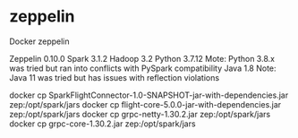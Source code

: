 # zeppelin

Docker zeppelin

Zeppelin 0.10.0
Spark 3.1.2
Hadoop 3.2
Python 3.7.12  Mote: Python 3.8.x was tried but ran into conflicts with PySpark compatibility
Java 1.8  Note: Java 11 was tried but has issues with reflection violations

docker cp SparkFlightConnector-1.0-SNAPSHOT-jar-with-dependencies.jar zep:/opt/spark/jars
docker cp flight-core-5.0.0-jar-with-dependencies.jar zep:/opt/spark/jars
docker cp grpc-netty-1.30.2.jar zep:/opt/spark/jars
docker cp grpc-core-1.30.2.jar zep:/opt/spark/jars
